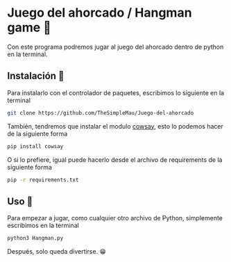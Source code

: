 # Juego del ahorcado / Hangman game 🐍

Con este programa podremos jugar al juego del ahorcado dentro de python en la terminal.

## Instalación 🦦

Para instalarlo con el controlador de paquetes, escribimos lo siguiente en la terminal

```bash
git clone https://github.com/TheSimpleMau/Juego-del-ahorcado
```
También, tendremos que instalar el modulo [cowsay](https://pypi.org/project/cowsay/), esto lo podemos hacer de la siguiente forma

```bash
pip install cowsay
```

O si lo prefiere, igual puede hacerlo desde el archivo de requirements de la siguiente forma

```bash
pip -r requirements.txt
```

## Uso 🐧
Para empezar a jugar, como cualquier otro archivo de Python, simplemente escribimos en la terminal
```bash
python3 Hangman.py
```
Después, solo queda divertirse. 😁
